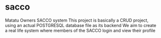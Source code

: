 # sacco
Matatu Owners SACCO system
This project is basically a CRUD project, using an actual POSTGRESQL database file as its backend
We aim to create a real life system where members of the SACCO login and view their profile
